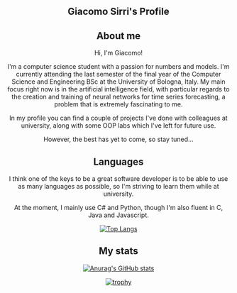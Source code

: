 <div align="center">
  
 ## Giacomo Sirri's Profile
 
 ## About me
 
 Hi, I'm Giacomo! 
 
 I'm a computer science student with a passion for numbers and models. 
 I'm currently attending the last semester of the final year of the Computer Science and Engineering BSc at the University of Bologna, Italy. 
  My main focus right now is in the artificial intelligence field, with particular regards to the creation and training of neural networks for time series forecasting, a problem that is extremely fascinating to me.

 In my profile you can find a couple of projects I've done with colleagues at university, along with some OOP labs which I've left for future use.
 
 However, the best has yet to come, so stay tuned...
 
 ## Languages
 
 I think one of the keys to be a great software developer is to be able to use as many languages as possible, so I'm striving to learn them while at university. 
 
 At the moment, I mainly use C# and Python, though I'm also fluent in C, Java and Javascript.
 
 [![Top Langs](https://github-readme-stats.vercel.app/api/top-langs/?username=giacomosirri&layout=default&langs_count=10&count_private=true&bg_color=0,ff1800,000000&text_color=ffffff&title_color=ffffff&icon_color=000000&border_color=000000&card_width=495)](https://github.com/anuraghazra/github-readme-stats)

 ## My stats
  
[![Anurag's GitHub stats](https://github-readme-stats.vercel.app/api?username=giacomosirri%&bg_color=0,ff1800,000000&text_color=ffffff&title_color=ffffff&icon_color=000000&border_color=000000&show_icons=true&count_private=true)](https://github.com/anuraghazra/github-readme-stats)

[![trophy](https://github-profile-trophy.vercel.app/?username=LukePasax&theme=juicyfresh&column=-1)](https://github.com/ryo-ma/github-profile-trophy)
  
</div>
